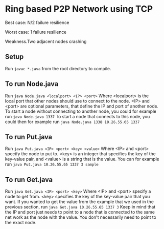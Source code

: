 # Ring based P2P Network using TCP

Best case: N/2 failure resilience

Worst case: 1 failure resilience

Weakness.Two adjacent nodes crashing

## Setup
Run
```javac *.java```
from the root directory to compile.

## To run Node.java
Run
```java Node.java <localport> <IP> <port>```
Where \<localport> is the local port that other nodes should use to connect to the node.
\<IP> and \<port> are optional parameters, that define the IP and port of another node.
To start a node without connecting to another node, you could for example run
```java Node.java 1337```
To start a node that connects to this node, you could then for example run
```java Node.java 1338 10.26.55.65 1337```

## To run Put.java
Run
```java Put.java <IP> <port> <key> <value>```
Where \<IP> and \<port> specify the node to put to.
\<key> is an integer that specifies the key of the key-value pair,
and \<value> is a string that is the value.
You can for example run
```java Put.java 10.26.55.65 1337 3 sample```

## To run Get.java
Run
```java Get.java <IP> <port> <key>```
Where \<IP> and \<port> specify a node to get from.
\<key> specifies the key of the key-value pair that you want.
If you wanted to get the value from the example that we used in the previous section, run
```java Get.java 10.26.55.65 1337 3```
Keep in mind that the IP and port just needs to point to a node that is connected to
the same net work as the node with the value. You don't necessarily need to point to the exact node.
